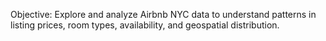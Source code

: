 Objective: Explore and analyze Airbnb NYC data to understand patterns in listing prices, room types, availability, and geospatial distribution.
